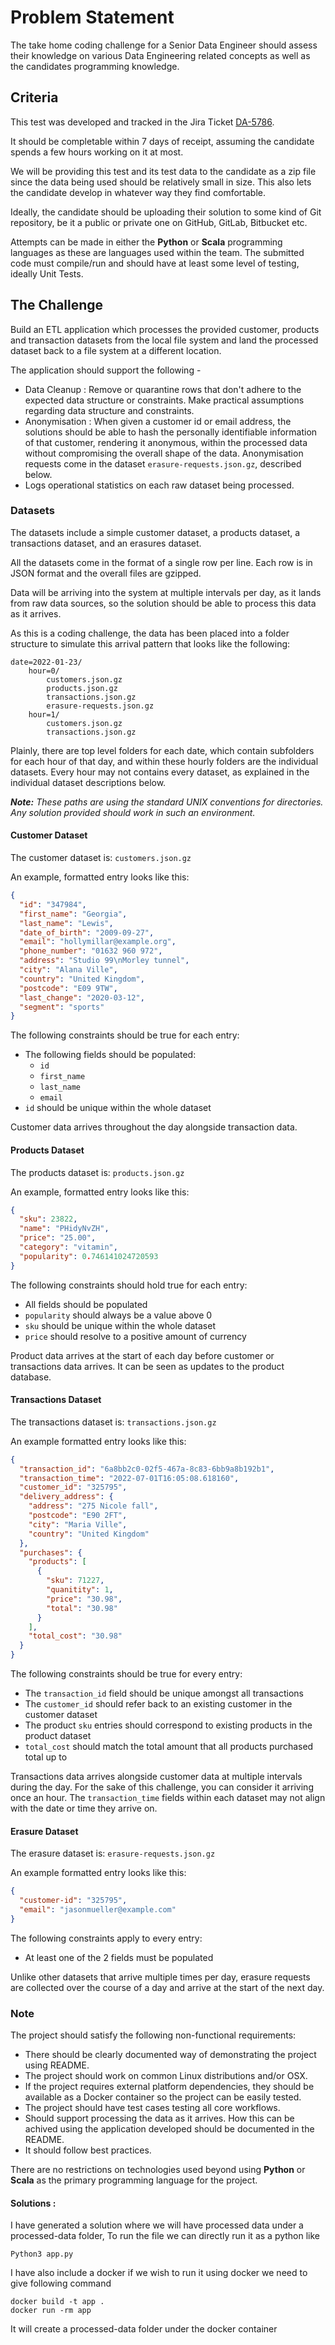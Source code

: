 # Problem Statement

The take home coding challenge for a Senior Data Engineer should assess their
knowledge on various Data Engineering related concepts as well as the
candidates programming knowledge.

## Criteria

This test was developed and tracked in the Jira Ticket
[DA-5786](https://hbidigital.atlassian.net/browse/DA-5786).

It should be completable within 7 days of receipt, assuming the candidate
spends a few hours working on it at most.

We will be providing this test and its test data to the candidate as a zip file
since the data being used should be relatively small in size. This also lets
the candidate develop in whatever way they find comfortable.

Ideally, the candidate should be uploading their solution to some kind of Git
repository, be it a public or private one on GitHub, GitLab, Bitbucket etc.

Attempts can be made in either the **Python** or **Scala** programming
languages as these are languages used within the team. The submitted code must
compile/run and should have at least some level of testing, ideally Unit Tests.

## The Challenge

Build an ETL application which processes the provided customer, products and transaction datasets from the local file system and land the processed dataset back to a file system at a different location. 

The application should support the following -
- Data Cleanup : Remove or quarantine rows that don't adhere to the expected data structure or constraints. Make practical assumptions regarding data structure and constraints.
- Anonymisation : When given a customer id or email address, the solutions should be able to hash the personally identifiable information of that customer, rendering it anonymous, within the processed data without compromising the overall shape of the data. Anonymisation requests come in the dataset `erasure-requests.json.gz`, described below.
- Logs operational statistics on each raw dataset being processed.


### Datasets

The datasets include a simple customer dataset, a products dataset, a
transactions dataset, and an erasures dataset.

All the datasets come in the format of a single row per line. Each row is in
JSON format and the overall files are gzipped.

Data will be arriving into the system at multiple intervals per day, as it
lands from raw data sources, so the solution should be able to process this
data as it arrives.

As this is a coding challenge, the data has been placed into a folder structure
to simulate this arrival pattern that looks like the following:

```text
date=2022-01-23/
    hour=0/
        customers.json.gz
        products.json.gz
        transactions.json.gz
        erasure-requests.json.gz
    hour=1/
        customers.json.gz
        transactions.json.gz
```

Plainly, there are top level folders for each date, which contain subfolders
for each hour of that day, and within these hourly folders are the individual
datasets. Every hour may not contains every dataset, as explained in the
individual dataset descriptions below.

***Note:** These paths are using the standard UNIX conventions for directories.
Any solution provided should work in such an environment.*

#### Customer Dataset

The customer dataset is: `customers.json.gz`

An example, formatted entry looks like this:

```json
{
  "id": "347984",
  "first_name": "Georgia",
  "last_name": "Lewis",
  "date_of_birth": "2009-09-27",
  "email": "hollymillar@example.org",
  "phone_number": "01632 960 972",
  "address": "Studio 99\nMorley tunnel",
  "city": "Alana Ville",
  "country": "United Kingdom",
  "postcode": "E09 9TW",
  "last_change": "2020-03-12",
  "segment": "sports"
}
```

The following constraints should be true for each entry:

- The following fields should be populated:
  * `id`
  * `first_name`
  * `last_name`
  * `email`
- `id` should be unique within the whole dataset

Customer data arrives throughout the day alongside transaction data.

#### Products Dataset

The products dataset is: `products.json.gz`

An example, formatted entry looks like this:

```json
{
  "sku": 23822,
  "name": "PHidyNvZH",
  "price": "25.00",
  "category": "vitamin",
  "popularity": 0.746141024720593
}
```

The following constraints should hold true for each entry:

- All fields should be populated
- `popularity` should always be a value above 0
- `sku` should be unique within the whole dataset
- `price` should resolve to a positive amount of currency

Product data arrives at the start of each day before customer or transactions
data arrives. It can be seen as updates to the product database.

#### Transactions Dataset

The transactions dataset is: `transactions.json.gz`

An example formatted entry looks like this:

```json
{
  "transaction_id": "6a8bb2c0-02f5-467a-8c83-6bb9a8b192b1",
  "transaction_time": "2022-07-01T16:05:08.618160",
  "customer_id": "325795",
  "delivery_address": {
    "address": "275 Nicole fall",
    "postcode": "E90 2FT",
    "city": "Maria Ville",
    "country": "United Kingdom"
  },
  "purchases": {
    "products": [
      {
        "sku": 71227,
        "quanitity": 1,
        "price": "30.98",
        "total": "30.98"
      }
    ],
    "total_cost": "30.98"
  }
}
```

The following constraints should be true for every entry:

- The `transaction_id` field should be unique amongst all transactions
- The `customer_id` should refer back to an existing customer in the customer
  dataset
- The product `sku` entries should correspond to existing products in the
  product dataset
-  `total_cost` should match the total amount that all products purchased total
   up to

Transactions data arrives alongside customer data at multiple intervals during
the day. For the sake of this challenge, you can consider it arriving once an
hour. The `transaction_time` fields within each dataset may not align with the
date or time they arrive on.

#### Erasure Dataset

The erasure dataset is: `erasure-requests.json.gz`

An example formatted entry looks like this:

```json
{
  "customer-id": "325795",
  "email": "jasonmueller@example.com"
}
```

The following constraints apply to every entry:

- At least one of the 2 fields must be populated

Unlike other datasets that arrive multiple times per day, erasure requests
are collected over the course of a day and arrive at the start of the next day.

### Note

The project should satisfy the following non-functional requirements:

- There should be clearly documented way of demonstrating the project using README.
- The project should work on common Linux distributions and/or OSX.
- If the project requires external platform dependencies, they should be available as a Docker container so the project can be easily tested.
- The project should have test cases testing all core workflows.
- Should support processing the data as it arrives. How this can be achived using the application developed should be documented in the README.
- It should follow best practices.

There are no restrictions on technologies used beyond using **Python** or **Scala** as the primary programming language for the project.


#### Solutions : 
I have generated a solution where we will have processed data under a processed-data folder, 
To run the file we can directly run it as a python like

```Python3 app.py```

I have also include a docker if we wish to run it using docker we need to give following command

```
docker build -t app .
docker run -rm app
```

It will create a processed-data folder under the docker container
